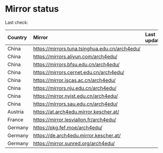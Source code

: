 <script src="./time.js"></script>
# Mirror status
Last check: <script type="text/javascript">localize(1705897381.9548407);</script>

|Country|Mirror|Last update|
|:------|:-----|:----------|
|China|https://mirrors.tuna.tsinghua.edu.cn/arch4edu/|<script type="text/javascript">localize(1705862048);</script>|
|China|https://mirrors.aliyun.com/arch4edu/|<script type="text/javascript">localize(1705862048);</script>|
|China|https://mirrors.bfsu.edu.cn/arch4edu/|<script type="text/javascript">localize(1705862048);</script>|
|China|https://mirrors.cernet.edu.cn/arch4edu/|<script type="text/javascript">localize(1705862048);</script>|
|China|https://mirror.iscas.ac.cn/arch4edu/|<script type="text/javascript">localize(1705862048);</script>|
|China|https://mirrors.nju.edu.cn/arch4edu/|<script type="text/javascript">localize(1705862048);</script>|
|China|https://mirror.nyist.edu.cn/arch4edu/|<script type="text/javascript">localize(1705862048);</script>|
|China|https://mirrors.sau.edu.cn/arch4edu/|<script type="text/javascript">localize(1705862048);</script>|
|Austria|https://at.arch4edu.mirror.kescher.at/|<script type="text/javascript">localize(1705862048);</script>|
|France|https://mirror.lesviallon.fr/arch4edu/|<script type="text/javascript">localize(1705862048);</script>|
|Germany|https://pkg.fef.moe/arch4edu/|<script type="text/javascript">localize(1705862048);</script>|
|Germany|https://de.arch4edu.mirror.kescher.at/|<script type="text/javascript">localize(1705862048);</script>|
|Germany|https://mirror.sunred.org/arch4edu/|<script type="text/javascript">localize(1705862048);</script>|

<script src="./tablefilter/tablefilter.js"></script>
<script src="./table.js"></script>